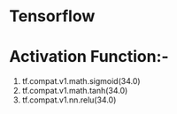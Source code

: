 # Tensorflow
# Activation Function:-
1) tf.compat.v1.math.sigmoid(34.0)
2) tf.compat.v1.math.tanh(34.0)
3) tf.compat.v1.nn.relu(34.0)
